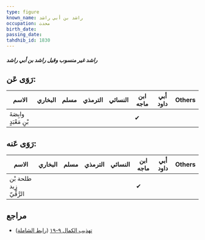 ```yaml
---
type: figure
known_name: راشد بن أبي راشد
occupation: محدث
birth_date:
passing_date:
tahdhib_id: 1830
---
```

##### راشد غير منسوب وقيل راشد بن أبي راشد

## رَوَى عَن:
| الاسم                  | البخاري | مسلم | الترمذي | النسائي | ابن ماجه | أبي داود | Others |
| ---------------------- | ------- | ---- | ------- | ------- | -------- | -------- | ------ |
| وابِصَةَ بْنِ مَعْبَدٍ |         |      |         |         | ✔        |          |        |
## رَوَى عَنه:
| الاسم                   | البخاري | مسلم | الترمذي | النسائي | ابن ماجه | أبي داود | Others |
| ----------------------- | ------- | ---- | ------- | ------- | -------- | -------- | ------ |
| طلحة بْن زيد الرَّقِّيّ |         |      |         |         | ✔        |          |        |
## مراجع
- [تهذيب الكمال ٩-١٩](obsidian://open?vault=Tahdhib-al-Kamal&file=Figures/١٨٣٠-راشد%20غير%20منسوب%20وقيل%20راشد%20بن%20أبي%20راشد) ([رابط الشاملة](https://shamela.ws/book/3722/4259))